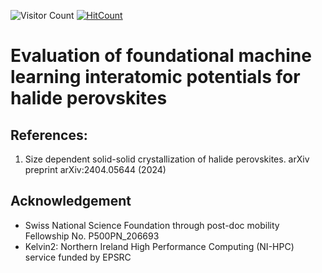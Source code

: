 ![Visitor Count](https://profile-counter.glitch.me/{paramvir3}/count.svg)
[![HitCount](https://hits.dwyl.com/paramvir3/https://githubcom/paramvir3/Foundational-MLIPs-Halide-Perovskites.svg?style=flat-square)](http://hits.dwyl.com/paramvir3/https://githubcom/paramvir3/Foundational-MLIPs-Halide-Perovskites)

# Evaluation of foundational machine learning interatomic potentials for halide perovskites

## References: 
1. Size dependent solid-solid crystallization of halide perovskites. arXiv preprint arXiv:2404.05644 (2024)

## Acknowledgement
- Swiss National Science Foundation through post-doc mobility Fellowship No. P500PN_206693
- Kelvin2: Northern Ireland High Performance Computing (NI-HPC) service funded by EPSRC
